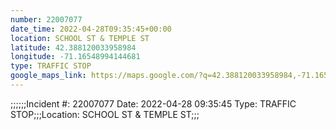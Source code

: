 ```yaml
---
number: 22007077
date_time: 2022-04-28T09:35:45+00:00
location: SCHOOL ST & TEMPLE ST
latitude: 42.388120033958984
longitude: -71.16548994144681
type: TRAFFIC STOP
google_maps_link: https://maps.google.com/?q=42.388120033958984,-71.16548994144681
---
```


;;;;;;Incident #: 22007077  Date: 2022-04-28 09:35:45   Type: TRAFFIC STOP;;;Location: SCHOOL ST & TEMPLE ST;;;
